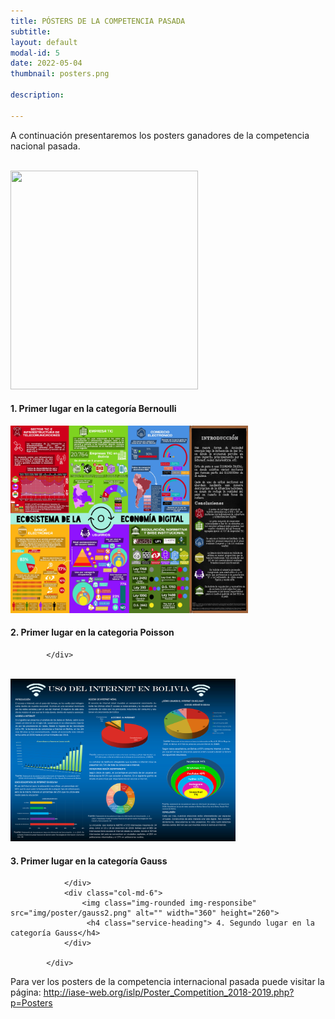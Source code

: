 ```yaml
---
title: PÓSTERS DE LA COMPETENCIA PASADA
subtitle: 
layout: default
modal-id: 5
date: 2022-05-04
thumbnail: posters.png

description: 

---
```


A continuación presentaremos los posters ganadores de la competencia nacional pasada.

<br>

 <div class="row text-left">
                <div class="col-md-6">
                    <img class="img-rounded img-responsibe" src="img/poster/bernoulli1.png" alt="" width="300" height="350">
                    <h4 class="service-heading">1. Primer lugar en la categoría Bernoulli</h4>
                </div>
                <div class="col-md-6">
                    <img class="img-rounded img-responsibe" src="img/poster/poisson1.jpg" alt="" width="380" height="300">
                    <h4 class="service-heading">2. Primer lugar en la categoria Poisson</h4>
                </div>
               
            </div>	
			
<br>

 <div class="row text-center">
                <div class="col-md-6">
                    <img class="img-rounded img-responsibe" src="img/poster/gauss1.png" alt="" width="360" height="260">
                    <h4 class="service-heading">3. Primer lugar en la categoría Gauss</h4>
					
                </div>
                <div class="col-md-6">
                    <img class="img-rounded img-responsibe" src="img/poster/gauss2.png" alt="" width="360" height="260">
                     <h4 class="service-heading"> 4. Segundo lugar en la categoría Gauss</h4> 
                </div>
               
            </div>


Para ver los posters de la competencia internacional pasada puede visitar la página: 
<a href="http://iase-web.org/islp/Poster_Competition_2018-2019.php?p=Posters"> http://iase-web.org/islp/Poster_Competition_2018-2019.php?p=Posters </a>


